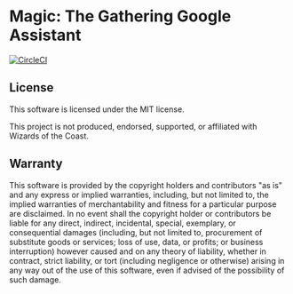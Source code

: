 # Magic: The Gathering Google Assistant

[![CircleCI](https://circleci.com/gh/rxlabs/mtg.ai.svg?style=shield)](https://circleci.com/gh/rxlabs/mtg.ai)

## License

This software is licensed under the MIT license.

This project is not produced, endorsed, supported, or affiliated with Wizards of the Coast.

## Warranty

This software is provided by the copyright holders and contributors "as is" and
any express or implied warranties, including, but not limited to, the implied
warranties of merchantability and fitness for a particular purpose are
disclaimed. In no event shall the copyright holder or contributors be liable for
any direct, indirect, incidental, special, exemplary, or consequential damages
(including, but not limited to, procurement of substitute goods or services;
loss of use, data, or profits; or business interruption) however caused and on
any theory of liability, whether in contract, strict liability, or tort
(including negligence or otherwise) arising in any way out of the use of this
software, even if advised of the possibility of such damage.
